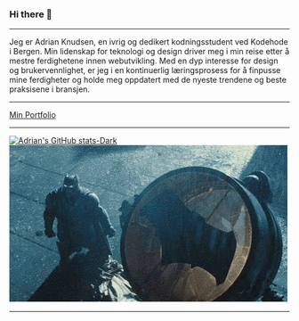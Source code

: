 ### Hi there 👋

<hr>

Jeg er Adrian Knudsen, en ivrig og dedikert kodningsstudent ved Kodehode i Bergen. Min lidenskap for teknologi og design driver 
meg i min reise etter å mestre ferdighetene innen webutvikling. 
Med en dyp interesse for design og brukervennlighet, er jeg i en kontinuerlig læringsprosess for å finpusse mine ferdigheter og holde meg oppdatert med de nyeste trendene og beste praksisene i bransjen.

<hr>

[Min Portfolio](http://adriank-b06.github.io/Portfolio/)

<hr>

[![Adrian's GitHub stats-Dark](https://github-readme-stats.vercel.app/api?username=AdrianK-B06&show_icons=true&theme=dark#gh-dark-mode-only)](https://github.com/AdrianK-B06/github-readme-stats#gh-dark-mode-only)   ![](https://github.com/AdrianK-B06/AdrianK-B06/blob/main/batsignal.gif)

<hr>



<!--
**AdrianK-B06/AdrianK-B06** is a ✨ _special_ ✨ repository because its `README.md` (this file) appears on your GitHub profile.

Here are some ideas to get you started:

- 🔭 I’m currently working on ...
- 🌱 I’m currently learning ...
- 👯 I’m looking to collaborate on ...
- 🤔 I’m looking for help with ...
- 💬 Ask me about ...
- 📫 How to reach me: ...
- 😄 Pronouns: ...
- ⚡ Fun fact: ...
-->
